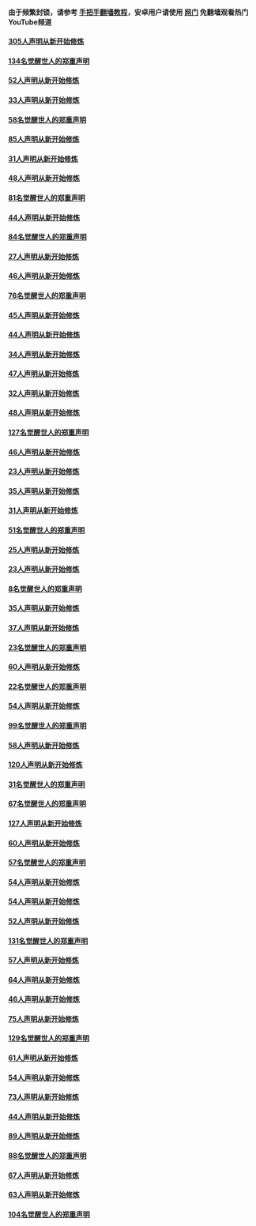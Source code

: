 #### 由于频繁封锁，请参考 [手把手翻墙教程](https://github.com/gfw-breaker/guides/wiki/)，安卓用户请使用 [网门](https://github.com/gfw-breaker/nogfw/blob/master/dl.md?t=03250400) 免翻墙观看热门YouTube频道 

#### [305人声明从新开始修炼](../pages/91/422153.md?t=03250400) 

#### [134名觉醒世人的郑重声明](../pages/91/422152.md?t=03250400) 

#### [52人声明从新开始修炼](../pages/91/421846.md?t=03250400) 

#### [33人声明从新开始修炼](../pages/91/421804.md?t=03250400) 

#### [58名觉醒世人的郑重声明](../pages/91/421845.md?t=03250400) 

#### [85人声明从新开始修炼](../pages/91/421769.md?t=03250400) 

#### [31人声明从新开始修炼](../pages/91/421763.md?t=03250400) 

#### [48人声明从新开始修炼](../pages/91/421605.md?t=03250400) 

#### [81名觉醒世人的郑重声明](../pages/91/421656.md?t=03250400) 

#### [44人声明从新开始修炼](../pages/91/421544.md?t=03250400) 

#### [84名觉醒世人的郑重声明](../pages/91/421543.md?t=03250400) 

#### [27人声明从新开始修炼](../pages/91/421465.md?t=03250400) 

#### [46人声明从新开始修炼](../pages/91/421454.md?t=03250400) 

#### [76名觉醒世人的郑重声明](../pages/91/421453.md?t=03250400) 

#### [45人声明从新开始修炼](../pages/91/421452.md?t=03250400) 

#### [44人声明从新开始修炼](../pages/91/421422.md?t=03250400) 

#### [34人声明从新开始修炼](../pages/91/421322.md?t=03250400) 

#### [47人声明从新开始修炼](../pages/91/421264.md?t=03250400) 

#### [32人声明从新开始修炼](../pages/91/421225.md?t=03250400) 

#### [48人声明从新开始修炼](../pages/91/421202.md?t=03250400) 

#### [127名觉醒世人的郑重声明](../pages/91/421224.md?t=03250400) 

#### [46人声明从新开始修炼](../pages/91/421203.md?t=03250400) 

#### [23人声明从新开始修炼](../pages/91/421138.md?t=03250400) 

#### [35人声明从新开始修炼](../pages/91/421122.md?t=03250400) 

#### [31人声明从新开始修炼](../pages/91/421081.md?t=03250400) 

#### [51名觉醒世人的郑重声明](../pages/91/421080.md?t=03250400) 

#### [25人声明从新开始修炼](../pages/91/421020.md?t=03250400) 

#### [23人声明从新开始修炼](../pages/91/420884.md?t=03250400) 

#### [8名觉醒世人的郑重声明](../pages/91/420883.md?t=03250400) 

#### [35人声明从新开始修炼](../pages/91/420809.md?t=03250400) 

#### [37人声明从新开始修炼](../pages/91/420766.md?t=03250400) 

#### [23名觉醒世人的郑重声明](../pages/91/420765.md?t=03250400) 

#### [60人声明从新开始修炼](../pages/91/420727.md?t=03250400) 

#### [22名觉醒世人的郑重声明](../pages/91/420726.md?t=03250400) 

#### [54人声明从新开始修炼](../pages/91/420529.md?t=03250400) 

#### [99名觉醒世人的郑重声明](../pages/91/420528.md?t=03250400) 

#### [58人声明从新开始修炼](../pages/91/420198.md?t=03250400) 

#### [120人声明从新开始修炼](../pages/91/420141.md?t=03250400) 

#### [31名觉醒世人的郑重声明](../pages/91/420197.md?t=03250400) 

#### [67名觉醒世人的郑重声明](../pages/91/420140.md?t=03250400) 

#### [127人声明从新开始修炼](../pages/91/420082.md?t=03250400) 

#### [60人声明从新开始修炼](../pages/91/420081.md?t=03250400) 

#### [57名觉醒世人的郑重声明](../pages/91/420080.md?t=03250400) 

#### [54人声明从新开始修炼](../pages/91/419533.md?t=03250400) 

#### [54人声明从新开始修炼](../pages/91/419532.md?t=03250400) 

#### [52人声明从新开始修炼](../pages/91/419531.md?t=03250400) 

#### [131名觉醒世人的郑重声明](../pages/91/419530.md?t=03250400) 

#### [57人声明从新开始修炼](../pages/91/419430.md?t=03250400) 

#### [64人声明从新开始修炼](../pages/91/419429.md?t=03250400) 

#### [46人声明从新开始修炼](../pages/91/419428.md?t=03250400) 

#### [75人声明从新开始修炼](../pages/91/419427.md?t=03250400) 

#### [129名觉醒世人的郑重声明](../pages/91/419426.md?t=03250400) 

#### [61人声明从新开始修炼](../pages/91/419198.md?t=03250400) 

#### [54人声明从新开始修炼](../pages/91/419197.md?t=03250400) 

#### [73人声明从新开始修炼](../pages/91/419196.md?t=03250400) 

#### [44人声明从新开始修炼](../pages/91/419075.md?t=03250400) 

#### [89人声明从新开始修炼](../pages/91/419074.md?t=03250400) 

#### [88名觉醒世人的郑重声明](../pages/91/419195.md?t=03250400) 

#### [67人声明从新开始修炼](../pages/91/419073.md?t=03250400) 

#### [63人声明从新开始修炼](../pages/91/419072.md?t=03250400) 

#### [104名觉醒世人的郑重声明](../pages/91/419071.md?t=03250400) 

